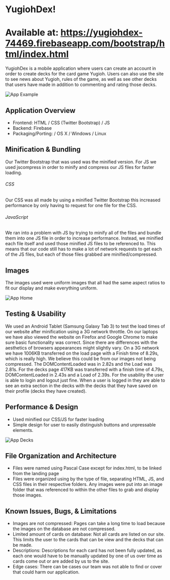 # YugiohDex!
# Available at: https://yugiohdex-74469.firebaseapp.com/bootstrap/html/index.html
YugiohDex is a mobile application where users can create an account in order to create decks for the card game Yugioh. Users can also use the site to see news about Yugioh, rules of the game, as well as see other decks that users have made in addition to commenting and rating those decks.

![App Example](/public/img/add-card.png)

## Application Overview
* Frontend: HTML / CSS (Twitter Bootstrap) / JS
* Backend: Firebase
* Packaging/Porting: / OS X / Windows / Linux

## Minification & Bundling
Our Twitter Bootstrap that was used was the minified version. For JS we used jscompress in order to minify and compress our JS files for faster loading.

###### CSS
Our CSS was all made by using a minified Twitter Bootstrap this increased performance by only having to request for one file for the CSS.

###### JavaScript
We ran into a problem with JS by trying to minify all of the files and bundle them into one JS file in order to increase performance. Instead, we minified each file itself and used those minified JS files to be referenced to. This means that our code still has to make a lot of network requests to get each of the JS files, but each of those files grabbed are minified/compressed.

## Images 
The images used were uniform images that all had the same aspect ratios to fit our display and make everything uniform.

![App Home](/public/img/home.png)

## Testing & Usability
We used an Android Tablet (Samsung Galaxy Tab 3) to test the load times of our website after minification using a 3G network throttle. On our laptops we have also viewed the website on Firefox and Google Chrome to make sure basic functionality was correct. Since there are differences with the aesthetics of browsers appearances might slightly vary.
On a 3G network we have 1006KB transferred on the load page with a Finish time of 8.29s, which is really high. We believe this could be from our images not being compressed. The DOMContentLoaded was in 2.82s and the Load was 2.81s. For the decks page 417KB was transferred with a finish time of 4.79s, DOMContentLoaded in 2.43s and a Load of 2.39s.
For the usability the user is able to login and logout just fine. When a user is logged in they are able to see an extra section in the decks with the decks that they have saved on their profile (decks they have created).

## Performance & Design
* Used minified our CSS/JS for faster loading
* Simple design for user to easily distinguish buttons and unpressable elements.

![App Decks](/public/img/decks.png)

## File Organization and Architecture
* Files were named using Pascal Case except for index.html, to be linked from the landing page
* Files were organized using by the type of file, separating HTML, JS, and CSS files in their respective folders. Any images were put into an image folder that was referenced to within the other files to grab and display those images. 

## Known Issues, Bugs, & Limitations
* Images are not compressed: Pages can take a long time to load because the images on the database are not compressed.
* Limited amount of cards on database: Not all cards are listed on our site. This limits the user to the cards that can be view and the decks that can be made.
* Descriptions: Descriptions for each card has not been fully updated, as each one would have to be manually updated by one of us over time as cards come out or are added by us to the site.
* Edge cases: There can be cases our team was not able to find or cover that could harm our application.

